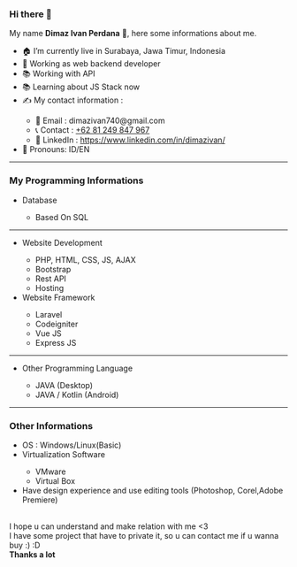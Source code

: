 ### Hi there 👋

My name <b>Dimaz Ivan Perdana</b> 🤵, here some informations about me.
<ul>
<li>🏠 I’m currently live in Surabaya, Jawa Timur, Indonesia </li>
<li>🤵 Working as web backend developer</li>
<li>📚 Working with API</li>
<li>📚 Learning about JS Stack now</li>
<li>✍ My contact information :</li>
<ul>
<li>📩 Email   : dimazivan740@gmail.com </li>
<li>📞 Contact : <a href="https://api.whatsapp.com/send/?phone=6281249847967" target="_blank">+62 81 249 847 967 </a></li>
<li>📩 LinkedIn   : <a href="https://www.linkedin.com/in/dimazivan/" target="_blank"> https://www.linkedin.com/in/dimazivan/</a></li>
</ul>
<li>💬 Pronouns: ID/EN</li>
</ul>
<hr>

### My Programming Informations
<ul>
<li>Database</li>
<ul>
<li>Based On SQL</li>
</ul>
</ul>
<hr>
<ul>
<li>Website Development</li>
<ul>
<li>PHP, HTML, CSS, JS, AJAX</li>
<li>Bootstrap</li>
<li>Rest API</li>
<li>Hosting</li>
</ul>
<li>Website Framework</li>
<ul>
<li>Laravel</li>
<li>Codeigniter</li>
<li>Vue JS</li>
<li>Express JS</li>
</ul>
</ul>
<hr>
<ul>
<li>Other Programming Language</li>
<ul>
<li>JAVA (Desktop)</li>
<li>JAVA / Kotlin (Android)</li>
</ul>
</ul>
<hr>

### Other Informations
<ul>
<li>OS : Windows/Linux(Basic)</li>
<li>Virtualization Software</li>
<ul>
<li>VMware</li>
<li>Virtual Box</li>
</ul>
<li>Have design experience and use editing tools (Photoshop, Corel,Adobe Premiere)</li>
</ul>
<br>
I hope u can understand and make relation with me <3 
<br>
I have some project that have to private it, so u can contact me if u wanna buy :) :D
<br>
<b>Thanks a lot </b>
